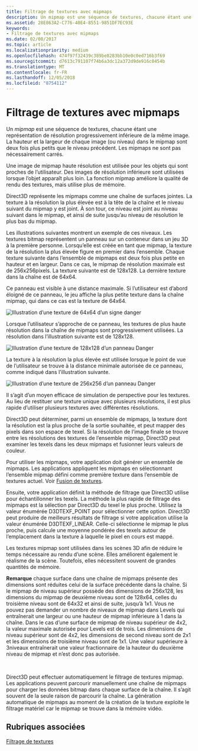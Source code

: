 ```yaml
---
title: Filtrage de textures avec mipmaps
description: Un mipmap est une séquence de textures, chacune étant une représentation de résolution progressivement inférieure de la même image. La hauteur et la largeur de chaque image, ou le niveau dans le mipmap sont deux fois plus petits que le niveau précédent.
ms.assetid: 28E863A2-C776-40E4-8551-9851DF7EC93E
keywords:
- Filtrage de textures avec mipmaps
ms.date: 02/08/2017
ms.topic: article
ms.localizationpriority: medium
ms.openlocfilehash: 474f97f32439c389be8283bb10e0c0ed716b3f69
ms.sourcegitcommit: d7613c791107f74b6a3dc12a372d9de916c0454b
ms.translationtype: MT
ms.contentlocale: fr-FR
ms.lasthandoff: 12/05/2018
ms.locfileid: "8754112"
---
```

# <a name="texture-filtering-with-mipmaps"></a>Filtrage de textures avec mipmaps


Un *mipmap* est une séquence de textures, chacune étant une représentation de résolution progressivement inférieure de la même image. La hauteur et la largeur de chaque image (ou niveau) dans le mipmap sont deux fois plus petits que le niveau précédent. Les mipmaps ne sont pas nécessairement carrés.

Une image de mipmap haute résolution est utilisée pour les objets qui sont proches de l’utilisateur. Des images de résolution inférieure sont utilisées lorsque l’objet apparaît plus loin. La fonction mipmap améliore la qualité de rendu des textures, mais utilise plus de mémoire.

Direct3D représente les mipmaps comme une chaîne de surfaces jointes. La texture à la résolution la plus élevée est à la tête de la chaîne et le niveau suivant du mipmap y est joint. À son tour, ce niveau est joint au niveau suivant dans le mipmap, et ainsi de suite jusqu’au niveau de résolution le plus bas du mipmap.

Les illustrations suivantes montrent un exemple de ces niveaux. Les textures bitmap représentent un panneau sur un conteneur dans un jeu 3D à la première personne. Lorsqu’elle est créée en tant que mipmap, la texture de la résolution la plus élevée figure en premier dans l’ensemble. Chaque texture suivante dans l’ensemble de mipmaps est deux fois plus petite en hauteur et en largeur. Dans ce cas, le mipmap de résolution maximale est de 256x256pixels. La texture suivante est de 128x128. La dernière texture dans la chaîne est de 64x64.

Ce panneau est visible à une distance maximale. Si l’utilisateur est d’abord éloigné de ce panneau, le jeu affiche la plus petite texture dans la chaîne mipmap, qui dans ce cas est la texture de 64x64.

![Illustration d’une texture de 64x64 d’un signe danger](images/mip1.jpg)

Lorsque l’utilisateur s’approche de ce panneau, les textures de plus haute résolution dans la chaîne de mipmaps sont progressivement utilisées. La résolution dans l’illustration suivante est de 128x128.

![Illustration d’une texture de 128x128 d’un panneau Danger](images/mip2.jpg)

La texture à la résolution la plus élevée est utilisée lorsque le point de vue de l’utilisateur se trouve à la distance minimale autorisée de ce panneau, comme indiqué dans l’illustration suivante.

![Illustration d’une texture de 256x256 d’un panneau Danger](images/mip3.jpg)

Il s’agit d’un moyen efficace de simulation de perspective pour les textures. Au lieu de restituer une texture unique avec plusieurs résolutions, il est plus rapide d’utiliser plusieurs textures avec différentes résolutions.

Direct3D peut déterminer, parmi un ensemble de mipmaps, la texture dont la résolution est la plus proche de la sortie souhaitée, et peut mapper des pixels dans son espace de texel. Si la résolution de l’image finale se trouve entre les résolutions des textures de l’ensemble mipmap, Direct3D peut examiner les texels dans les deux mipmaps et fusionner leurs valeurs de couleur.

Pour utiliser les mipmaps, votre application doit générer un ensemble de mipmaps. Les applications appliquent les mipmaps en sélectionnant l’ensemble mipmap défini comme première texture dans l’ensemble de textures actuel. Voir [Fusion de textures](texture-blending.md).

Ensuite, votre application définit la méthode de filtrage que Direct3D utilise pour échantillonner les texels. La méthode la plus rapide de filtrage des mipmaps est la sélection par Direct3D du texel le plus proche. Utilisez la valeur énumérée D3DTEXF\_POINT pour sélectionner cette option. Direct3D peut produire de meilleurs résultats de filtrage si votre application utilise la valeur énumérée D3DTEXF\_LINEAR. Celle-ci sélectionne le mipmap le plus proche, puis calcule une moyenne pondérée des texels autour de l’emplacement dans la texture à laquelle le pixel en cours est mappé.

Les textures mipmap sont utilisées dans les scènes 3D afin de réduire le temps nécessaire au rendu d’une scène. Elles améliorent également le réalisme de la scène. Toutefois, elles nécessitent souvent de grandes quantités de mémoire.

**Remarque**  chaque surface dans une chaîne de mipmaps présente des dimensions sont réduites celui de la surface précédente dans la chaîne. Si le mipmap de niveau supérieur possède des dimensions de 256x128, les dimensions du mipmap de deuxième niveau sont de 128x64, celles du troisième niveau sont de 64x32 et ainsi de suite, jusqu’à 1x1. Vous ne pouvez pas demander un nombre de niveaux de mipmap dans Levels qui entraînerait une largeur ou une hauteur de mipmap inférieure à 1 dans la chaîne. Dans le cas d’une surface de mipmap de niveau supérieur de 4x2, la valeur maximale autorisée pour Levels est de trois. Les dimensions de niveau supérieur sont de 4x2, les dimensions de second niveau sont de 2x1 et les dimensions de troisième niveau sont de 1x1. Une valeur supérieure à 3niveaux entraînerait une valeur fractionnaire de la hauteur du deuxième niveau de mipmap et n’est donc pas autorisée.

 

Direct3D peut effectuer automatiquement le filtrage de textures mipmap. Les applications peuvent parcourir manuellement une chaîne de mipmaps pour charger les données bitmap dans chaque surface de la chaîne. Il s’agit souvent de la seule raison de parcourir la chaîne. La génération automatique de mipmaps au moment de la création de la texture exploite le filtrage matériel car le mipmap se trouve dans la mémoire vidéo.

## <a name="span-idrelated-topicsspanrelated-topics"></a><span id="related-topics"></span>Rubriques associées


[Filtrage de textures](texture-filtering.md)

 

 




